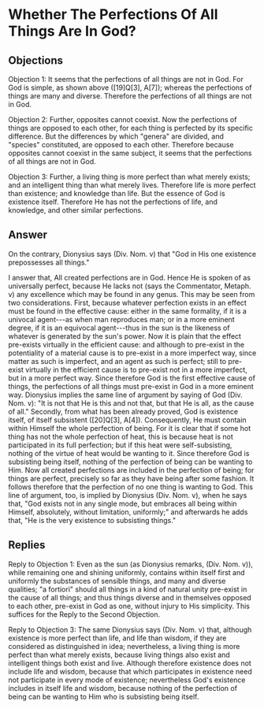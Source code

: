 # Whether The Perfections Of All Things Are In God?

## Objections

Objection 1: It seems that the perfections of all things are not in God. For God is simple, as shown above ([19]Q[3], A[7]); whereas the perfections of things are many and diverse. Therefore the perfections of all things are not in God.

Objection 2: Further, opposites cannot coexist. Now the perfections of things are opposed to each other, for each thing is perfected by its specific difference. But the differences by which "genera" are divided, and "species" constituted, are opposed to each other. Therefore because opposites cannot coexist in the same subject, it seems that the perfections of all things are not in God.

Objection 3: Further, a living thing is more perfect than what merely exists; and an intelligent thing than what merely lives. Therefore life is more perfect than existence; and knowledge than life. But the essence of God is existence itself. Therefore He has not the perfections of life, and knowledge, and other similar perfections.

## Answer

On the contrary, Dionysius says (Div. Nom. v) that "God in His one existence prepossesses all things."

I answer that, All created perfections are in God. Hence He is spoken of as universally perfect, because He lacks not (says the Commentator, Metaph. v) any excellence which may be found in any genus. This may be seen from two considerations. First, because whatever perfection exists in an effect must be found in the effective cause: either in the same formality, if it is a univocal agent---as when man reproduces man; or in a more eminent degree, if it is an equivocal agent---thus in the sun is the likeness of whatever is generated by the sun's power. Now it is plain that the effect pre-exists virtually in the efficient cause: and although to pre-exist in the potentiality of a material cause is to pre-exist in a more imperfect way, since matter as such is imperfect, and an agent as such is perfect; still to pre-exist virtually in the efficient cause is to pre-exist not in a more imperfect, but in a more perfect way. Since therefore God is the first effective cause of things, the perfections of all things must pre-exist in God in a more eminent way. Dionysius implies the same line of argument by saying of God (Div. Nom. v): "It is not that He is this and not that, but that He is all, as the cause of all." Secondly, from what has been already proved, God is existence itself, of itself subsistent ([20]Q[3], A[4]). Consequently, He must contain within Himself the whole perfection of being. For it is clear that if some hot thing has not the whole perfection of heat, this is because heat is not participated in its full perfection; but if this heat were self-subsisting, nothing of the virtue of heat would be wanting to it. Since therefore God is subsisting being itself, nothing of the perfection of being can be wanting to Him. Now all created perfections are included in the perfection of being; for things are perfect, precisely so far as they have being after some fashion. It follows therefore that the perfection of no one thing is wanting to God. This line of argument, too, is implied by Dionysius (Div. Nom. v), when he says that, "God exists not in any single mode, but embraces all being within Himself, absolutely, without limitation, uniformly;" and afterwards he adds that, "He is the very existence to subsisting things."

## Replies

Reply to Objection 1: Even as the sun (as Dionysius remarks, (Div. Nom. v)), while remaining one and shining uniformly, contains within itself first and uniformly the substances of sensible things, and many and diverse qualities; "a fortiori" should all things in a kind of natural unity pre-exist in the cause of all things; and thus things diverse and in themselves opposed to each other, pre-exist in God as one, without injury to His simplicity. This suffices for the Reply to the Second Objection.

Reply to Objection 3: The same Dionysius says (Div. Nom. v) that, although existence is more perfect than life, and life than wisdom, if they are considered as distinguished in idea; nevertheless, a living thing is more perfect than what merely exists, because living things also exist and intelligent things both exist and live. Although therefore existence does not include life and wisdom, because that which participates in existence need not participate in every mode of existence; nevertheless God's existence includes in itself life and wisdom, because nothing of the perfection of being can be wanting to Him who is subsisting being itself.